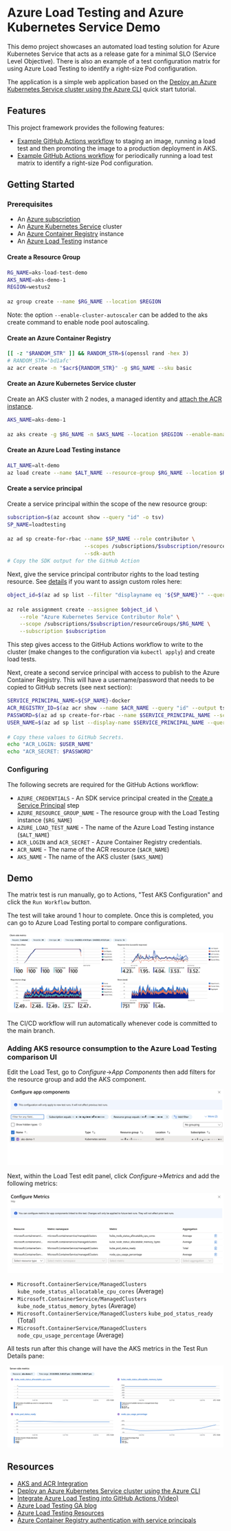 # Azure Load Testing and Azure Kubernetes Service Demo

This demo project showcases an automated load testing solution for Azure Kubernetes Service that acts as a release gate for a minimal SLO (Service Level Objective). There is also an example of a test configuration matrix for using Azure Load Testing to identify a right-size Pod configuration.

The application is a simple web application based on the [Deploy an Azure Kubernetes Service cluster using the Azure CLI](https://learn.microsoft.com/en-us/azure/aks/learn/quick-kubernetes-deploy-cli) quick start tutorial.

## Features

This project framework provides the following features:

* [Example GitHub Actions workflow](.github/workflows/cicd.yml) to staging an image, running a load test and then promoting the image to a production deployment in AKS.
* [Example GitHub Actions workflow](.github/workflows/matrix_test.yml) for periodically running a load test matrix to identify a right-size Pod configuration.

## Getting Started

### Prerequisites

* An [Azure subscription](https://azure.microsoft.com/free/)
* An [Azure Kubernetes Service](https://learn.microsoft.com/en-us/azure/aks/) cluster
* An [Azure Container Registry](https://learn.microsoft.com/en-us/azure/container-registry/) instance
* An [Azure Load Testing](https://learn.microsoft.com/en-us/azure/load-testing/) instance

#### Create a Resource Group

```bash
RG_NAME=aks-load-test-demo
AKS_NAME=aks-demo-1
REGION=westus2

az group create --name $RG_NAME --location $REGION
```

Note: the option `--enable-cluster-autoscaler` can be added to the aks create command to enable node pool autoscaling.

#### Create an Azure Container Registry

```bash
[[ -z "$RANDOM_STR" ]] && RANDOM_STR=$(openssl rand -hex 3)
# RANDOM_STR='bd1afc'
az acr create -n "$acr${RANDOM_STR}" -g $RG_NAME --sku basic
```

#### Create an Azure Kubernetes Service cluster

Create an AKS cluster with 2 nodes, a managed identity and [attach the ACR instance](https://learn.microsoft.com/en-us/azure/aks/cluster-container-registry-integration?tabs=azure-cli).

```bash
AKS_NAME=aks-demo-1

az aks create -g $RG_NAME -n $AKS_NAME --location $REGION --enable-managed-identity --node-count 2 --enable-addons monitoring --enable-msi-auth-for-monitoring  --generate-ssh-keys --attach-acr $ACR_NAME --enable-azure-rbac
```

#### Create an Azure Load Testing instance

```bash
ALT_NAME=alt-demo
az load create --name $ALT_NAME --resource-group $RG_NAME --location $REGION
```

#### Create a service principal

Create a service principal within the scope of the new resource group:

```bash
subscription=$(az account show --query "id" -o tsv)
SP_NAME=loadtesting

az ad sp create-for-rbac --name $SP_NAME --role contributor \
                         --scopes /subscriptions/$subscription/resourceGroups/$RG_NAME \
                         --sdk-auth
# Copy the SDK output for the GitHub Action
```

Next, give the service principal contributor rights to the load testing resource. See [details](https://learn.microsoft.com/en-us/azure/role-based-access-control/built-in-roles#azure-kubernetes-service-contributor-role) if you want to assign custom roles here:

```bash
object_id=$(az ad sp list --filter "displayname eq '${SP_NAME}'" --query "[0].id" -o tsv)

az role assignment create --assignee $object_id \
    --role "Azure Kubernetes Service Contributor Role" \
    --scope /subscriptions/$subscription/resourceGroups/$RG_NAME \
    --subscription $subscription
```

This step gives access to the GitHub Actions workflow to write to the cluster (make changes to the configuration via `kubectl apply`) and create load tests.

Next, create a second service principal with access to publish to the Azure Container Registry. This will have a username/password that needs to be copied to GitHub secrets (see next section):

```bash
SERVICE_PRINCIPAL_NAME=${SP_NAME}-docker
ACR_REGISTRY_ID=$(az acr show --name $ACR_NAME --query "id" --output tsv)
PASSWORD=$(az ad sp create-for-rbac --name $SERVICE_PRINCIPAL_NAME --scopes $ACR_REGISTRY_ID --role acrpull --query "password" --output tsv)
USER_NAME=$(az ad sp list --display-name $SERVICE_PRINCIPAL_NAME --query "[].appId" --output tsv)

# Copy these values to GitHub Secrets.
echo "ACR_LOGIN: $USER_NAME"
echo "ACR_SECRET: $PASSWORD"
```

### Configuring

The following secrets are required for the GitHub Actions workflow:

* `AZURE_CREDENTIALS` - An SDK service principal created in the [Create a Service Principal](#create-a-service-principal) step
* `AZURE_RESOURCE_GROUP_NAME` - The resource group with the Load Testing instance (`$RG_NAME`)
* `AZURE_LOAD_TEST_NAME` - The name of the Azure Load Testing instance (`$ALT_NAME`)
* `ACR_LOGIN` and `ACR_SECRET` - Azure Container Registry credentials.
* `ACR_NAME` - The name of the ACR resource (`$ACR_NAME`)
* `AKS_NAME` - The name of the AKS cluster (`$AKS_NAME`)

## Demo

The matrix test is run manually, go to Actions, "Test AKS Configuration" and click the `Run Workflow` button.

The test will take around 1 hour to complete. Once this is completed, you can go to Azure Load Testing portal to compare configurations.

![Comparison screenshot](.screenshots/comparison.png)

The CI/CD workflow will run automatically whenever code is committed to the main branch.

### Adding AKS resource consumption to the Azure Load Testing comparison UI

Edit the Load Test, go to _Configure_->_App Components_ then add filters for the resource group and add the AKS component.

![Adding an app component](.screenshots/add_app_component.png)

Next, within the Load Test edit panel, click _Configure_->_Metrics_ and add the following metrics:

![Configuring metrics](.screenshots/configure_metrics.png)

* `Microsoft.ContainerService/ManagedClusters` `kube_node_status_allocatable_cpu_cores` (Average)
* `Microsoft.ContainerService/ManagedClusters` `kube_node_status_memory_bytes` (Average)
* `Microsoft.ContainerService/ManagedClusters` `kube_pod_status_ready` (Total)
* `Microsoft.ContainerService/ManagedClusters` `node_cpu_usage_percentage` (Average)

All tests run after this change will have the AKS metrics in the Test Run Details pane:

![AKS test metrics in test run details](.screenshots/aks_metrics_test_details.png)

## Resources

* [AKS and ACR Integration](https://learn.microsoft.com/en-us/azure/aks/cluster-container-registry-integration?tabs=azure-cli)
* [Deploy an Azure Kubernetes Service cluster using the Azure CLI](https://learn.microsoft.com/en-us/azure/aks/learn/quick-kubernetes-deploy-cli)
* [Integrate Azure Load Testing into GitHub Actions (Video)](https://learn.microsoft.com/en-us/shows/devops-lab/integrate-azure-load-testing-into-github-actions)
* [Azure Load Testing GA blog](https://aka.ms/MALT-GA)
* [Azure Load Testing Resources](https://learn.microsoft.com/en-au/users/annaso/collections/rqznsygr4qgnyw?wt.mc_id=azloadtesting_learncollection202301_content_azuremktg)
* [Azure Container Registry authentication with service principals](https://learn.microsoft.com/en-AU/azure/container-registry/container-registry-auth-service-principal)
